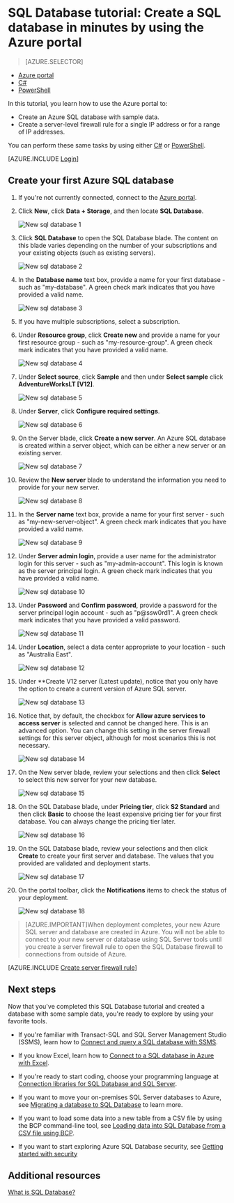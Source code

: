 <properties
    pageTitle="SQL Database tutorial: Create a SQL database | Microsoft Azure"
    description="Learn how to set up a SQL Database logical server, server firewall rule, SQL database, and sample data. Also, learn how to connect with client tools, configure users, and set up a database firewall rule."
    keywords="sql database tutorial, create a sql database"
    services="sql-database"
    documentationCenter=""
    authors="CarlRabeler"
    manager="jhubbard"
    editor=""/>


<tags
    ms.service="sql-database"
    ms.workload="data-management"
    ms.tgt_pltfrm="na"
    ms.devlang="na"
    ms.topic="hero-article"
    ms.date="09/07/2016"
    ms.author="carlrab"/>


# <a name="sql-database-tutorial-create-a-sql-database-in-minutes-by-using-the-azure-portal"></a>SQL Database tutorial: Create a SQL database in minutes by using the Azure portal

> [AZURE.SELECTOR]
- [Azure portal](sql-database-get-started.md)
- [C#](sql-database-get-started-csharp.md)
- [PowerShell](sql-database-get-started-powershell.md)

In this tutorial, you learn how to use the Azure portal to:

- Create an Azure SQL database with sample data.
- Create a server-level firewall rule for a single IP address or for a range of IP addresses.

You can perform these same tasks by using either [C#](sql-database-get-started-csharp.md) or [PowerShell](sql-database-get-started-powershell.md).

[AZURE.INCLUDE [Login](../../includes/azure-getting-started-portal-login.md)]

<a name="create-logical-server-bk"></a>

## <a name="create-your-first-azure-sql-database"></a>Create your first Azure SQL database 

1. If you're not currently connected, connect to the [Azure portal](http://portal.azure.com).
2. Click **New**, click **Data + Storage**, and then locate **SQL Database**.

    ![New sql database 1](./media/sql-database-get-started/sql-database-new-database-1.png)

3. Click **SQL Database** to open the SQL Database blade. The content on this blade varies depending on the number of your subscriptions and your existing objects (such as existing servers).

    ![New sql database 2](./media/sql-database-get-started/sql-database-new-database-2.png)

4. In the **Database name** text box, provide a name for your first database - such as "my-database". A green check mark indicates that you have provided a valid name.

    ![New sql database 3](./media/sql-database-get-started/sql-database-new-database-3.png)

5. If you have multiple subscriptions, select a subscription.
6. Under **Resource group**, click **Create new** and provide a name for your first resource group - such as "my-resource-group". A green check mark indicates that you have provided a valid name.

    ![New sql database 4](./media/sql-database-get-started/sql-database-new-database-4.png)

7. Under **Select source**, click **Sample** and then under **Select sample** click **AdventureWorksLT [V12]**.

    ![New sql database 5](./media/sql-database-get-started/sql-database-new-database-5.png)

8. Under **Server**, click **Configure required settings**.

    ![New sql database 6](./media/sql-database-get-started/sql-database-new-database-6.png)

9. On the Server blade, click **Create a new server**. An Azure SQL database is created within a server object, which can be either a new server or an existing server.

    ![New sql database 7](./media/sql-database-get-started/sql-database-new-database-7.png)

10. Review the **New server** blade to understand the information you need to provide for your new server.

    ![New sql database 8](./media/sql-database-get-started/sql-database-new-database-8.png)

11. In the **Server name** text box, provide a name for your first server - such as "my-new-server-object". A green check mark indicates that you have provided a valid name.

    ![New sql database 9](./media/sql-database-get-started/sql-database-new-database-9.png)
 
12. Under **Server admin login**, provide a user name for the administrator login for this server - such as "my-admin-account". This login is known as the server principal login. A green check mark indicates that you have provided a valid name.

    ![New sql database 10](./media/sql-database-get-started/sql-database-new-database-10.png)

13. Under **Password** and **Confirm password**, provide a password for the server principal login account - such as "p@ssw0rd1". A green check mark indicates that you have provided a valid password.

    ![New sql database 11](./media/sql-database-get-started/sql-database-new-database-11.png)
 
14. Under **Location**, select a data center appropriate to your location - such as "Australia East".

    ![New sql database 12](./media/sql-database-get-started/sql-database-new-database-12.png)

15. Under **Create V12 server (Latest update), notice that you only have the option to create a current version of Azure SQL server.

    ![New sql database 13](./media/sql-database-get-started/sql-database-new-database-13.png)

16. Notice that, by default, the checkbox for **Allow azure services to access server** is selected and cannot be changed here. This is an advanced option. You can change this setting in the server firewall settings for this server object, although for most scenarios this is not necessary.

    ![New sql database 14](./media/sql-database-get-started/sql-database-new-database-14.png)

17. On the New server blade, review your selections and then click **Select** to select this new server for your new database.

    ![New sql database 15](./media/sql-database-get-started/sql-database-new-database-15.png)

18. On the SQL Database blade, under **Pricing tier**, click **S2 Standard** and then click **Basic** to choose the least expensive pricing tier for your first database. You can always change the pricing tier later.

    ![New sql database 16](./media/sql-database-get-started/sql-database-new-database-16.png)

19. On the SQL Database blade, review your selections and then click **Create** to create your first server and database. The values that you provided are validated and deployment starts.

    ![New sql database 17](./media/sql-database-get-started/sql-database-new-database-17.png)

20. On the portal toolbar, click the **Notifications** items to check the status of your deployment.

    ![New sql database 18](./media/sql-database-get-started/sql-database-new-database-18.png)

>[AZURE.IMPORTANT]When deployment completes, your new Azure SQL server and database are created in Azure. You will not be able to connect to your new server or database using SQL Server tools until you create a server firewall rule to open the SQL Database firewall to connections from outside of Azure.

[AZURE.INCLUDE [Create server firewall rule](../../includes/sql-database-create-new-server-firewall-portal.md)]

## <a name="next-steps"></a>Next steps
Now that you've completed this SQL Database tutorial and created a database with some sample data, you're ready to explore by using your favorite tools.

- If you're familiar with Transact-SQL and SQL Server Management Studio (SSMS), learn how to [Connect and query a SQL database with SSMS](sql-database-connect-query-ssms.md).

- If you know Excel, learn how to [Connect to a SQL database in Azure with Excel](sql-database-connect-excel.md).

- If you're ready to start coding, choose your programming language at [Connection libraries for SQL Database and SQL Server](sql-database-libraries.md).

- If you want to move your on-premises SQL Server databases to Azure, see [Migrating a database to SQL Database](sql-database-cloud-migrate.md) to learn more.

- If you want to load some data into a new table from a CSV file by using the BCP command-line tool, see [Loading data into SQL Database from a CSV file using BCP](sql-database-load-from-csv-with-bcp.md).

- If you want to start exploring Azure SQL Database security, see [Getting started with security](sql-database-get-started-security.md)


## <a name="additional-resources"></a>Additional resources

[What is SQL Database?](sql-database-technical-overview.md)
